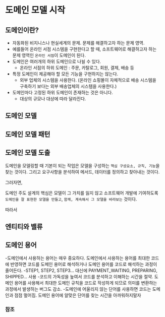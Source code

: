 #  <CHAPTER1> 도메인 모델 시작
## 도메인이란?
  - 자동화된 비지니스나 현실세계의 문제. 문제를 해결하고자 하는 문제 영역.
  - 예를들어 온라인 서점 시스템을 구현한다고 할 때, 소프트웨어로 해결하고자 하는 문제 영역인 `온라인 서점`이 도메인이 된다.
  - 도메인은 여러개의 하위 도메인으로 나뉠 수 있다.
    - 온라인 서점의 하위 도메인 : 주문, 카탈로그, 회원, 결제, 배송 등
  - 특정 도메인이 제공해야 할 모든 기능을 구현하지는 않는다.
    - 외부 업체의 시스템을 사용한다. (온라인 쇼핑몰이 자체적으로 배송 시스템을 구축하기 보다는 외부 배송업체의 시스템을 사용한다.)
  - 도메인마다 고정된 하위 도메인이 존재하는 것은 아니다.
    - 대상의 규모나 대상에 따라 달라진다.
  
## 도메인 모델

## 도메인 모델 패턴

## 도메인 모델 도출
도메인을 모델링할 때 기본이 되는 작업은 모델을 구성하는 `핵심 구성요소, 규칙, 기능`을 찾는 것이다.
그리고 요구사항을 분석하여 메서드, 데이터를 정의하고 찾아내는 것이다.

그러자면, 

도메인 주도 설계의 핵심은 모델이 그 가치를 잃지 않고 소프트웨어 개발에 기여하도록 `도메인을 잘 표현한 모델을 만들고`, `함께, 계속해서 그 모델을 바라보는` 것이다.

따라서 
## 엔티티와 밸류

## 도메인 용어
  -도메인에서 사용하는 용어는 매우 중요하다. 도메인에서 사용하는 용어를 최대한 코드에 반영하면 코드를 도메인 용어로 해석하거나 도메인 용어를 코드로 해석하는 과정이 줄어든다.
  -STEP1, STEP2, STEP3... 대신에 PAYMENT_WAITING, PREPARING, SHIPPED... 사용
  -코드의 가독성을 높여서 코드를 분석하고 이해하는 시간을 절약. 도메인 용어를 사용해서 최대한 도메인 규칙을 코드로 작성하게 되므로 의미를 변환하는 과정에서 발생하는 버그도 감소.
  -도메인에 어울리지 않는 단어를 사용하면 코드는 도메인과 점점 멀어짐. 도메인 용어에 알맞은 단어를 찾는 시간을 아까워하지말자


### 참조
> 
> 

